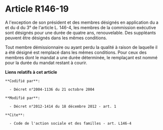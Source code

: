 # Article R146-19

A l'exception de son président et des membres désignés en application du a et du d du 3° de l'article L. 146-4, les membres
de la commission exécutive sont désignés pour une durée de quatre ans, renouvelable. Des suppléants peuvent être désignés
dans les mêmes conditions. 

Tout membre démissionnaire ou ayant perdu la qualité à raison de laquelle il a été désigné est remplacé dans les mêmes
conditions. Pour ceux des membres dont le mandat a une durée déterminée, le remplaçant est nommé pour la durée du mandat
restant à courir.

**Liens relatifs à cet article**

	**Codifié par**:

	  - Décret n°2004-1136 du 21 octobre 2004

	**Modifié par**:

	  - Décret n°2012-1414 du 18 décembre 2012 - art. 1

	**Cite**:

	  - Code de l'action sociale et des familles - art. L146-4
